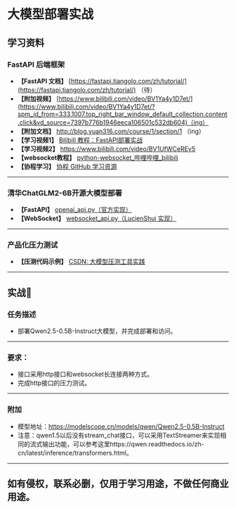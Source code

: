 # 大模型部署实战

## 学习资料

### FastAPI 后端框架
- **【FastAPI 文档】** [https://fastapi.tiangolo.com/zh/tutorial/](https://fastapi.tiangolo.com/zh/tutorial/)  （待）
- **【附加视频】** [https://www.bilibili.com/video/BV1Ya4y1D7et/](https://www.bilibili.com/video/BV1Ya4y1D7et/?spm_id_from=333.1007.top_right_bar_window_default_collection.content.click&vd_source=7397b776b1946eeca106501c532db604)（ing）
- **【附加文档】** http://blog.yuan316.com/course/1/section/1 （ing）
- **【学习视频1】** [Bilibili 教程：FastAPI部署实战](https://www.bilibili.com/video/BV18L41117Dn)  
- **【学习视频2】** https://www.bilibili.com/video/BV1UfWCeREy5
- **【websocket教程】** [python-websocket_哔哩哔哩_bilibili](https://www.bilibili.com/video/BV1z7411Z7C7/?vd_source=7397b776b1946eeca106501c532db604)
- **【协程学习】** [协程 GitHub 学习资源](https://github.com/SparksFly8/Learning_Python/tree/master/coroutine)

---

### 清华ChatGLM2-6B开源大模型部署
- **【FastAPI】** [openai_api.py（官方实现）](https://github.com/THUDM/ChatGLM2-6B/blob/main/openai_api.py)
- **【WebSocket】**  [websocket_api.py（LucienShui 实现）](https://github.com/LucienShui/ChatGLM-6B/blob/main/websocket_api.py)

---

### 产品化压力测试
- **【压测代码示例】** [CSDN: 大模型压测工具实践](https://blog.csdn.net/liuzhenghua66/article/details/139332747)

---

## 实战🧠

### 任务描述
- 部署Qwen2.5-0.5B-Instruct大模型，并完成部署和访问。

---

### 要求：
- 接口采用http接口和websocket长连接两种方式。
- 完成http接口的压力测试。

---

### 附加 
- 模型地址：https://modelscope.cn/models/qwen/Qwen2.5-0.5B-Instruct
- 注意：qwen1.5以后没有stream_chat接口，可以采用TextStreamer来实现相同的流式输出功能，可以参考这里https://qwen.readthedocs.io/zh-cn/latest/inference/transformers.html。

---

## 如有侵权，联系必删，仅用于学习用途，不做任何商业用途。
